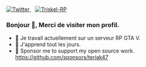 <p>
  <a href="https://twitter.com/teriak47">
    <img src="https://img.shields.io/twitter/follow/teriak47?style=for-the-badge" alt="Twitter">
  </a>&ensp;
  <a href="https://www.triskel-rp.eu">
    <img src="https://img.shields.io/website?style=for-the-badge&up_message=triskel-rp&url=https%3A%2F%2Fwww.triskel-rp.eu%2F" alt="Triskel-RP">
  </a>
</p>

### Bonjour 👋, Merci de visiter mon profil.

- 🔭 Je travail actuellement sur un serveur RP GTA V.
- 🌱 J'apprend tout les jours.
- 💖 Sponsor me to support my open source work. https://github.com/sponsors/teriak47
